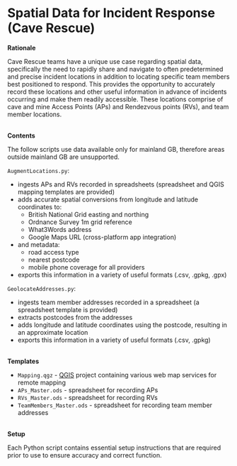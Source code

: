 # Spatial Data for Incident Response (Cave Rescue)

**Rationale**

Cave Rescue teams have a unique use case regarding spatial data, specifically the need to rapidly share and navigate to often predetermined and precise incident locations in addition to locating specific team members best positioned to respond. This provides the opportunity to accurately record these locations and other useful information in advance of incidents occurring and make them readily accessible. These locations comprise of cave and mine Access Points (APs) and Rendezvous points (RVs), and team member locations.

\
**Contents**

The follow scripts use data available only for mainland GB, therefore areas outside mainland GB are unsupported.

```AugmentLocations.py```:
- ingests APs and RVs recorded in spreadsheets (spreadsheet and QGIS mapping templates are provided)
- adds accurate spatial conversions from longitude and latitude coordinates to:
  - British National Grid easting and northing
  - Ordnance Survey 1m grid reference
  - What3Words address
  - Google Maps URL (cross-platform app integration)
- and metadata:
  - road access type
  - nearest postcode
  - mobile phone coverage for all providers
- exports this information in a variety of useful formats (.csv, .gpkg, .gpx)

```GeolocateAddresses.py```:
- ingests team member addresses recorded in a spreadsheet (a spreadsheet template is provided)
- extracts postcodes from the addresses
- adds longitude and latitude coordinates using the postcode, resulting in an approximate location
- exports this information in a variety of useful formats (.csv, .gpkg)

\
**Templates**

- ```Mapping.qgz``` - [QGIS](https://qgis.org/en/site/) project containing various web map services for remote mapping
- ```APs_Master.ods``` - spreadsheet for recording APs
- ```RVs_Master.ods``` - spreadsheet for recording RVs
- ```TeamMembers_Master.ods``` - spreadsheet for recording team member addresses

\
**Setup**

Each Python script contains essential setup instructions that are required prior to use to ensure accuracy and correct function.
